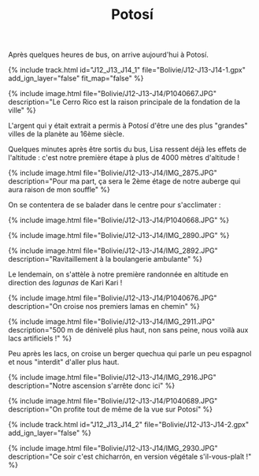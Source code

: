 ﻿---
title: "Potosí"
permalink: /Bolivie/J12-J13-J14/
sidebar:
  nav: "bolivie"
enable_tracks: true
---

Après quelques heures de bus, on arrive aujourd'hui à Potosí.

{% include track.html id="J12_J13_J14_1" file="Bolivie/J12-J13-J14-1.gpx" add_ign_layer="false" fit_map="false" %}

{% include image.html file="Bolivie/J12-J13-J14/P1040667.JPG" description="Le Cerro Rico est la raison principale de la fondation de la ville" %}

L'argent qui y était extrait a permis à Potosí d'être une des plus "grandes" villes de la planète au 16ème siècle.

Quelques minutes après être sortis du bus, Lisa ressent déjà les effets de l'altitude : c'est notre première étape à plus de 4000 mètres d'altitude !

{% include image.html file="Bolivie/J12-J13-J14/IMG_2875.JPG" description="Pour ma part, ça sera le 2ème étage de notre auberge qui aura raison de mon souffle" %}

On se contentera de se balader dans le centre pour s'acclimater :

{% include image.html file="Bolivie/J12-J13-J14/P1040668.JPG" %}

{% include image.html file="Bolivie/J12-J13-J14/IMG_2890.JPG" %}

{% include image.html file="Bolivie/J12-J13-J14/IMG_2892.JPG" description="Ravitaillement à la boulangerie ambulante" %}

Le lendemain, on s'attèle à notre première randonnée en altitude en direction des *lagunas* de Kari Kari !

{% include image.html file="Bolivie/J12-J13-J14/P1040676.JPG" description="On croise nos premiers lamas en chemin" %}

{% include image.html file="Bolivie/J12-J13-J14/IMG_2911.JPG" description="500 m de dénivelé plus haut, non sans peine, nous voilà aux lacs artificiels !" %}

Peu après les lacs, on croise un berger quechua qui parle un peu espagnol et nous "interdit" d'aller plus haut.

{% include image.html file="Bolivie/J12-J13-J14/IMG_2916.JPG" description="Notre ascension s'arrête donc ici" %}

{% include image.html file="Bolivie/J12-J13-J14/P1040689.JPG" description="On profite tout de même de la vue sur Potosí" %}

{% include track.html id="J12_J13_J14_2" file="Bolivie/J12-J13-J14-2.gpx" add_ign_layer="false" %}

{% include image.html file="Bolivie/J12-J13-J14/IMG_2930.JPG" description="Ce soir c'est chicharrón, en version végétale s'il-vous-plaît !" %}

<!-- Si no hablas quecha, no puedes subir la montaña -->
